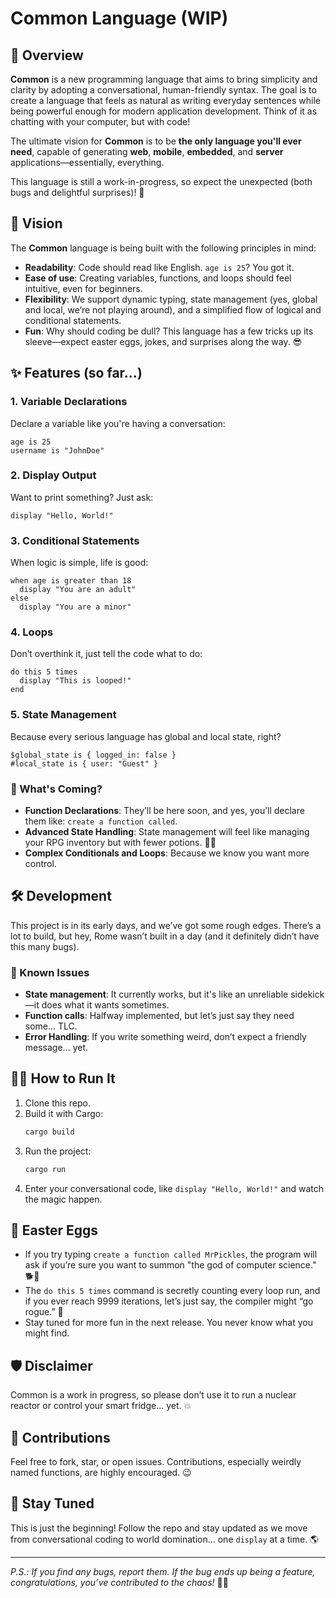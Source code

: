 
# Common Language (WIP)

## 🚀 Overview

**Common** is a new programming language that aims to bring simplicity and clarity by adopting a conversational, human-friendly syntax. The goal is to create a language that feels as natural as writing everyday sentences while being powerful enough for modern application development. Think of it as chatting with your computer, but with code!

The ultimate vision for **Common** is to be **the only language you'll ever need**, capable of generating **web**, **mobile**, **embedded**, and **server** applications—essentially, everything.

This language is still a work-in-progress, so expect the unexpected (both bugs and delightful surprises)! 🤖

## 🎯 Vision

The **Common** language is being built with the following principles in mind:

- **Readability**: Code should read like English. `age is 25`? You got it.
- **Ease of use**: Creating variables, functions, and loops should feel intuitive, even for beginners.
- **Flexibility**: We support dynamic typing, state management (yes, global and local, we’re not playing around), and a simplified flow of logical and conditional statements.
- **Fun**: Why should coding be dull? This language has a few tricks up its sleeve—expect easter eggs, jokes, and surprises along the way. 😎

## ✨ Features (so far...)

### 1. Variable Declarations
Declare a variable like you're having a conversation:
```common
age is 25
username is "JohnDoe"
```

### 2. Display Output
Want to print something? Just ask:
```common
display "Hello, World!"
```

### 3. Conditional Statements
When logic is simple, life is good:
```common
when age is greater than 18
  display "You are an adult"
else
  display "You are a minor"
```

### 4. Loops
Don’t overthink it, just tell the code what to do:
```common
do this 5 times
  display "This is looped!"
end
```

### 5. State Management
Because every serious language has global and local state, right?
```common
$global_state is { logged_in: false }
#local_state is { user: "Guest" }
```

### 🌱 What's Coming?

- **Function Declarations**: They’ll be here soon, and yes, you’ll declare them like: `create a function called`.
- **Advanced State Handling**: State management will feel like managing your RPG inventory but with fewer potions. 🧙‍♂️
- **Complex Conditionals and Loops**: Because we know you want more control.

## 🛠️ Development

This project is in its early days, and we’ve got some rough edges. There’s a lot to build, but hey, Rome wasn’t built in a day (and it definitely didn’t have this many bugs).

### 🐛 Known Issues

- **State management**: It currently works, but it's like an unreliable sidekick—it does what it wants sometimes.
- **Function calls**: Halfway implemented, but let’s just say they need some... TLC.
- **Error Handling**: If you write something weird, don’t expect a friendly message... yet.

## 🧑‍💻 How to Run It

1. Clone this repo.
2. Build it with Cargo:
   ```bash
   cargo build
   ```
3. Run the project:
   ```bash
   cargo run
   ```
4. Enter your conversational code, like `display "Hello, World!"` and watch the magic happen.

## 🎉 Easter Eggs

- If you try typing `create a function called MrPickles`, the program will ask if you’re sure you want to summon "the god of computer science." 🐕🐾
- The `do this 5 times` command is secretly counting every loop run, and if you ever reach 9999 iterations, let’s just say, the compiler might “go rogue.” 🤖
- Stay tuned for more fun in the next release. You never know what you might find. 

## 🛡️ Disclaimer

Common is a work in progress, so please don’t use it to run a nuclear reactor or control your smart fridge… yet. 💥

## 👏 Contributions

Feel free to fork, star, or open issues. Contributions, especially weirdly named functions, are highly encouraged. 😉

## 👀 Stay Tuned

This is just the beginning! Follow the repo and stay updated as we move from conversational coding to world domination... one `display` at a time. 🌎

---

*P.S.: If you find any bugs, report them. If the bug ends up being a feature, congratulations, you’ve contributed to the chaos!* 🐞🎉
